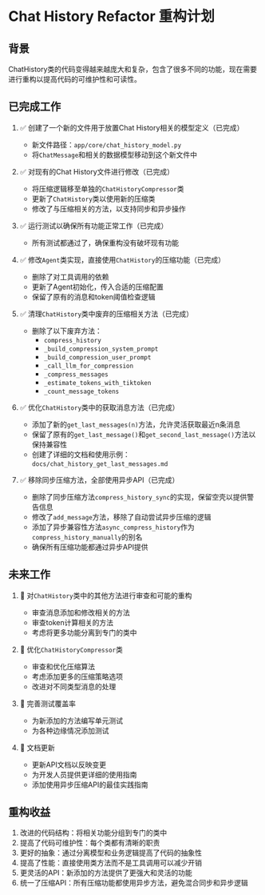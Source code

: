 # Chat History Refactor 重构计划

## 背景

ChatHistory类的代码变得越来越庞大和复杂，包含了很多不同的功能，现在需要进行重构以提高代码的可维护性和可读性。

## 已完成工作

1. ✅ 创建了一个新的文件用于放置Chat History相关的模型定义（已完成）
   - 新文件路径：`app/core/chat_history_model.py`
   - 将`ChatMessage`和相关的数据模型移动到这个新文件中

2. ✅ 对现有的Chat History文件进行修改（已完成）
   - 将压缩逻辑移至单独的`ChatHistoryCompressor`类
   - 更新了`ChatHistory`类以使用新的压缩类
   - 修改了与压缩相关的方法，以支持同步和异步操作

3. ✅ 运行测试以确保所有功能正常工作（已完成）
   - 所有测试都通过了，确保重构没有破坏现有功能

4. ✅ 修改`Agent`类实现，直接使用`ChatHistory`的压缩功能（已完成）
   - 删除了对工具调用的依赖
   - 更新了Agent初始化，传入合适的压缩配置
   - 保留了原有的消息和token阈值检查逻辑

5. ✅ 清理`ChatHistory`类中废弃的压缩相关方法（已完成）
   - 删除了以下废弃方法：
     - `compress_history`
     - `_build_compression_system_prompt`
     - `_build_compression_user_prompt`
     - `_call_llm_for_compression`
     - `_compress_messages`
     - `_estimate_tokens_with_tiktoken`
     - `_count_message_tokens`

6. ✅ 优化`ChatHistory`类中的获取消息方法（已完成）
   - 添加了新的`get_last_messages(n)`方法，允许灵活获取最近n条消息
   - 保留了原有的`get_last_message()`和`get_second_last_message()`方法以保持兼容性
   - 创建了详细的文档和使用示例：`docs/chat_history_get_last_messages.md`

7. ✅ 移除同步压缩方法，全部使用异步API（已完成）
   - 删除了同步压缩方法`compress_history_sync`的实现，保留空壳以提供警告信息
   - 修改了`add_message`方法，移除了自动尝试异步压缩的逻辑
   - 添加了异步兼容性方法`async_compress_history`作为`compress_history_manually`的别名
   - 确保所有压缩功能都通过异步API提供

## 未来工作

1. 📝 对`ChatHistory`类中的其他方法进行审查和可能的重构
   - 审查消息添加和修改相关的方法
   - 审查token计算相关的方法
   - 考虑将更多功能分离到专门的类中

2. 📝 优化`ChatHistoryCompressor`类
   - 审查和优化压缩算法
   - 考虑添加更多的压缩策略选项
   - 改进对不同类型消息的处理

3. 📝 完善测试覆盖率
   - 为新添加的方法编写单元测试
   - 为各种边缘情况添加测试

4. 📝 文档更新
   - 更新API文档以反映变更
   - 为开发人员提供更详细的使用指南
   - 添加使用异步压缩API的最佳实践指南

## 重构收益

1. 改进的代码结构：将相关功能分组到专门的类中
2. 提高了代码可维护性：每个类都有清晰的职责
3. 更好的抽象：通过分离模型和业务逻辑提高了代码的抽象性
4. 提高了性能：直接使用类方法而不是工具调用可以减少开销
5. 更灵活的API：新添加的方法提供了更强大和灵活的功能
6. 统一了压缩API：所有压缩功能都使用异步方法，避免混合同步和异步逻辑 
